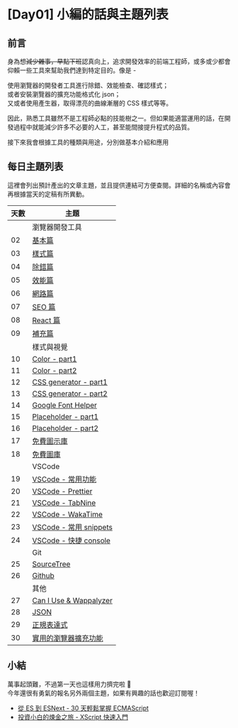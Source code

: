 # [Day01] 小編的話與主題列表

## 前言

身為想~~減少雜事，早點下班~~認真向上，追求開發效率的前端工程師，或多或少都會仰賴一些工具來幫助我們達到特定目的。像是 -

使用瀏覽器的開發者工具進行除錯、效能檢查、確認樣式；  
或者安裝瀏覽器的擴充功能格式化 json；  
又或者使用產生器，取得漂亮的曲線漸層的 CSS 樣式等等。

因此，熟悉工具雖然不是工程師必點的技能樹之一。但如果能適當運用的話，在開發過程中就能減少許多不必要的人工，甚至能間接提升程式的品質。

接下來我會根據工具的種類與用途，分別做基本介紹和應用

## 每日主題列表

這裡會列出預計產出的文章主題，並且提供連結可方便查閱。詳細的名稱或內容會再根據當天的定稿有所異動。

| 天數 | 主題                       |
| ---- | -------------------------- |
|      | 瀏覽器開發工具            |
| 02   | [基本篇]()                 |
| 03   | [樣式篇]()                 |
| 04   | [除錯篇]()                 |
| 05   | [效能篇]()                 |
| 06   | [網路篇]()                 |
| 07   | [SEO 篇]()                 |
| 08   | [React 篇]()               |
| 09   | [補充篇]()                 |
|      | 樣式與視覺                 |
| 10   | [Color - part1]()          |
| 11   | [Color - part2]()          |
| 12   | [CSS generator - part1]()  |
| 13   | [CSS generator - part2]()  |
| 14   | [Google Font Helper]()     |
| 15   | [Placeholder - part1]()    |
| 16   | [Placeholder - part2]()    |
| 17   | [免費圖示庫]()             |
| 18   | [免費圖庫]()               |
|      | VSCode                     |
| 19   | [VSCode - 常用功能]()      |
| 20   | [VSCode - Prettier]()      |
| 21   | [VSCode - TabNine]()       |
| 22   | [VSCode - WakaTime]()      |
| 23   | [VSCode - 常用 snippets]() |
| 24   | [VSCode - 快捷 console]()  |
|      | Git                        |
| 25   | [SourceTree]()             |
| 26   | [Github]()                 |
|      | 其他                       |
| 27   | [Can I Use & Wappalyzer]() |
| 28   | [JSON]()                   |
| 29   | [正規表達式]()             |
| 30   | [實用的瀏覽器擴充功能]()   |

## 小結

萬事起頭難，不過第一天也這樣用力擠完啦 🎉  
今年還很有勇氣的報名另外兩個主題，如果有興趣的話也歡迎訂閱喔！

- [從 ES 到 ESNext - 30 天輕鬆掌握 ECMAScript](https://ithelp.ithome.com.tw/users/20110962/ironman/3303)
- [投資小白的煉金之旅 - XScript 快速入門](https://ithelp.ithome.com.tw/users/20110962/ironman/3301)
